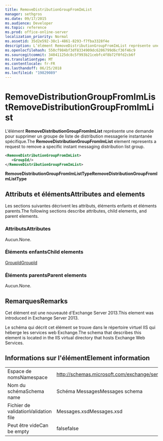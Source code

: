 ```yaml
---
title: RemoveDistributionGroupFromImList
manager: sethgros
ms.date: 09/17/2015
ms.audience: Developer
ms.topic: reference
ms.prod: office-online-server
localization_priority: Normal
ms.assetid: 35d2e592-38c1-4861-8293-f7fba3328f4e
description: L’élément RemoveDistributionGroupFromImList représente une demande pour supprimer un groupe de liste de distribution messagerie instantanée spécifique.
ms.openlocfilehash: 550cf984bf3df8334909dc6206799d6cf36f46c9
ms.sourcegitcommit: 34041125dc8c5f993b21cebfc4f8b72f0fd2cb6f
ms.translationtype: MT
ms.contentlocale: fr-FR
ms.lasthandoff: 06/25/2018
ms.locfileid: "19829089"
---
```

# <a name="removedistributiongroupfromimlist"></a><span data-ttu-id="c56d5-103">RemoveDistributionGroupFromImList</span><span class="sxs-lookup"><span data-stu-id="c56d5-103">RemoveDistributionGroupFromImList</span></span>

<span data-ttu-id="c56d5-104">L’élément **RemoveDistributionGroupFromImList** représente une demande pour supprimer un groupe de liste de distribution messagerie instantanée spécifique.</span><span class="sxs-lookup"><span data-stu-id="c56d5-104">The **RemoveDistributionGroupFromImList** element represents a request to remove a specific instant messaging distribution list group.</span></span> 
  
```XML
<RemoveDistributionGroupFromImList>
   <GroupId/>
</RemoveDistributionGroupFromImList>
```

 <span data-ttu-id="c56d5-105">**RemoveDistributionGroupFromImListType**</span><span class="sxs-lookup"><span data-stu-id="c56d5-105">**RemoveDistributionGroupFromImListType**</span></span>
## <a name="attributes-and-elements"></a><span data-ttu-id="c56d5-106">Attributs et éléments</span><span class="sxs-lookup"><span data-stu-id="c56d5-106">Attributes and elements</span></span>

<span data-ttu-id="c56d5-107">Les sections suivantes décrivent les attributs, éléments enfants et éléments parents.</span><span class="sxs-lookup"><span data-stu-id="c56d5-107">The following sections describe attributes, child elements, and parent elements.</span></span>
  
### <a name="attributes"></a><span data-ttu-id="c56d5-108">Attributs</span><span class="sxs-lookup"><span data-stu-id="c56d5-108">Attributes</span></span>

<span data-ttu-id="c56d5-109">Aucun.</span><span class="sxs-lookup"><span data-stu-id="c56d5-109">None.</span></span>
  
### <a name="child-elements"></a><span data-ttu-id="c56d5-110">Éléments enfants</span><span class="sxs-lookup"><span data-stu-id="c56d5-110">Child elements</span></span>

[<span data-ttu-id="c56d5-111">GroupId</span><span class="sxs-lookup"><span data-stu-id="c56d5-111">GroupId</span></span>](groupid.md)
  
### <a name="parent-elements"></a><span data-ttu-id="c56d5-112">Éléments parents</span><span class="sxs-lookup"><span data-stu-id="c56d5-112">Parent elements</span></span>

<span data-ttu-id="c56d5-113">Aucun.</span><span class="sxs-lookup"><span data-stu-id="c56d5-113">None.</span></span>
  
## <a name="remarks"></a><span data-ttu-id="c56d5-114">Remarques</span><span class="sxs-lookup"><span data-stu-id="c56d5-114">Remarks</span></span>

<span data-ttu-id="c56d5-115">Cet élément est une nouveauté d'Exchange Server 2013.</span><span class="sxs-lookup"><span data-stu-id="c56d5-115">This element was introduced in Exchange Server 2013.</span></span>
  
<span data-ttu-id="c56d5-116">Le schéma qui décrit cet élément se trouve dans le répertoire virtuel IIS qui héberge les services web Exchange.</span><span class="sxs-lookup"><span data-stu-id="c56d5-116">The schema that describes this element is located in the IIS virtual directory that hosts Exchange Web Services.</span></span>
  
## <a name="element-information"></a><span data-ttu-id="c56d5-117">Informations sur l'élément</span><span class="sxs-lookup"><span data-stu-id="c56d5-117">Element information</span></span>

|||
|:-----|:-----|
|<span data-ttu-id="c56d5-118">Espace de noms</span><span class="sxs-lookup"><span data-stu-id="c56d5-118">Namespace</span></span>  <br/> |http://schemas.microsoft.com/exchange/services/2006/messages  <br/> |
|<span data-ttu-id="c56d5-119">Nom du schéma</span><span class="sxs-lookup"><span data-stu-id="c56d5-119">Schema name</span></span>  <br/> |<span data-ttu-id="c56d5-120">Schéma Messages</span><span class="sxs-lookup"><span data-stu-id="c56d5-120">Messages schema</span></span>  <br/> |
|<span data-ttu-id="c56d5-121">Fichier de validation</span><span class="sxs-lookup"><span data-stu-id="c56d5-121">Validation file</span></span>  <br/> |<span data-ttu-id="c56d5-122">Messages.xsd</span><span class="sxs-lookup"><span data-stu-id="c56d5-122">Messages.xsd</span></span>  <br/> |
|<span data-ttu-id="c56d5-123">Peut être vide</span><span class="sxs-lookup"><span data-stu-id="c56d5-123">Can be empty</span></span>  <br/> |<span data-ttu-id="c56d5-124">false</span><span class="sxs-lookup"><span data-stu-id="c56d5-124">false</span></span>  <br/> |
   

